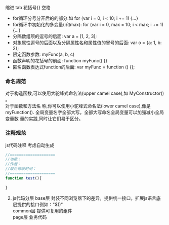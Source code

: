 
缩进 tab
花括号{}
空格

* for循环分号分开后的的部分:如 for (var i = 0; i < 10; i += 1) {...} 
* for循环中初始化的多变量(i和max): for (var i = 0, max = 10; i < max; i += 1) {...} 
* 分隔数组项的逗号的后面: var a = [1, 2, 3]; 
* 对象属性逗号的后面以及分隔属性名和属性值的冒号的后面: var o = {a: 1, b: 2};
* 限定函数参数: myFunc(a, b, c)
* 函数声明的花括号的前面: function myFunc() {} 
* 匿名函数表达式function的后面: var myFunc = function () {};

### 命名规范
对于构造函数,可以使用大驼峰式命名法(upper camel case),如 MyConstructor() 。  
对于函数和方法名 称,你可以使用小驼峰式命名法(lower camel case),像是 myFunction().
全局变量名字全部大写。全部大写命名全局变量可以加强减小全局变量数 量的实践,同时让它们易于区分。

### 注释规范
js代码注释 考虑自动生成
```js
//====================
//功能：
//作者：
//最后修改时间：
//====================
function test(){
    
}
```



2. js代码分层
base层   封装不同浏览器下的差异，提供统一接口，扩展js语言底层提供的接口例如："$()"  
common层 提供可复用的组件  
page层   业务代码
